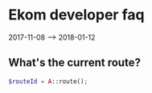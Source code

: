 Ekom developer faq
======================
2017-11-08 --> 2018-01-12




What's the current route?
---------------------------

```php
$routeId = A::route();
```


